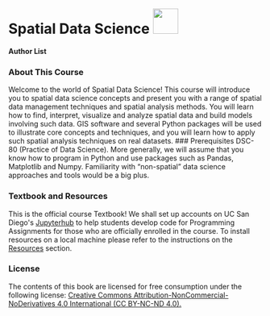 
# Spatial Data Science  <img src="https://upload.wikimedia.org/wikipedia/commons/6/6b/Rotating_globe.gif" width="50" height="50" />


**Author List** 

### About This Course 
Welcome to the world of Spatial Data Science! This course will introduce you to spatial data science concepts and present you with a range of spatial data management techniques and spatial analysis methods. You will learn how to find, interpret, visualize and analyze spatial data and build models involving such data. GIS software and several Python packages will be used to illustrate core concepts and techniques, and you will learn how to apply such spatial analysis techniques on real datasets. ### Prerequisites DSC-80 (Practice of Data Science). More generally, we will assume that you know how to program in Python and use packages such as Pandas, Matplotlib and Numpy. Familiarity with “non-spatial” data science approaches and tools would be a big plus. 

### Textbook and Resources 
This is the official course Textbook! We shall set up accounts on UC San Diego's [Jupyterhub](https://datahub.ucsd.edu/hub/) to help students develop code for Programming Assignments for those who are officially enrolled in the course. To install resources on a local machine please refer to the instructions on the [Resources](../resources/localinstallation.html) section. 

### License 
The contents of this book are licensed for free consumption under the following license: [Creative Commons Attribution-NonCommercial-NoDerivatives 4.0 International (CC BY-NC-ND 4.0).](https://creativecommons.org/licenses/by-nc-nd/4.0/)